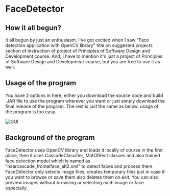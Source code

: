 # FaceDetector
## How it all begun?
It all begun by just an enthusiasm, I've got excited when I saw "Face detection application with OpenCV library" title on suggested projects section of instruction of project of Principles of Software Design and Development course.
And, I have to mention it's just a project of Principles of Software Design and Development course, but you are free to use it as well.
## Usage of the program
You have 2 options in here, either you download the source code and build .JAR file to use the program wherever you want or just simply download the final release of the program.
The rest is just the same as below, usage of the program is too easy.

![GUI](https://i.imgur.com/z6uIpR5.gif)

## Background of the program
FaceDetector uses OpenCV library and loads it locally of course in the first place, then it uses CascadeClassifier, MatOfRect classes and also trained face detection model which is named as "haarcascade_frontalface_alt2.xml" to detect faces and process them.
FaceDetector only selects image files, creates temporary files just in case if you want to browse or save them also deletes them on exit. You can also preview images without browsing or selecting each image or face especially.

